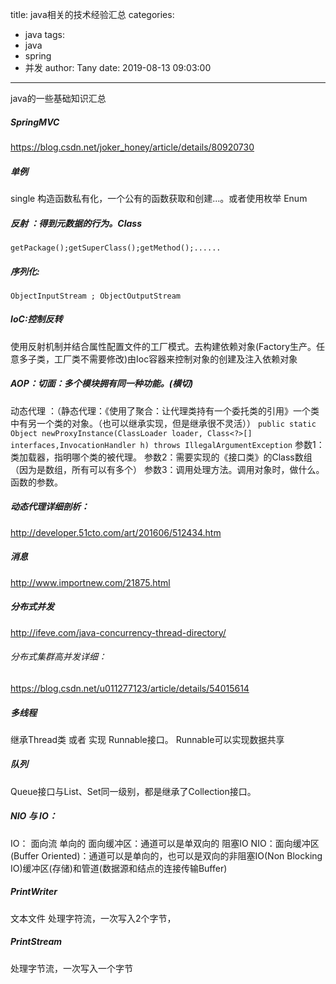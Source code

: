 title: java相关的技术经验汇总
categories:
  - java
tags:
  - java
  - spring
  - 并发
author: Tany
date: 2019-08-13 09:03:00
---
java的一些基础知识汇总

<!-- more -->

##### SpringMVC   
https://blog.csdn.net/joker_honey/article/details/80920730

##### 单例 
  single  构造函数私有化，一个公有的函数获取和创建...。或者使用枚举 Enum

##### 反射 ：得到元数据的行为。Class
`getPackage();getSuperClass();getMethod();......`

##### 序列化:
`ObjectInputStream ; ObjectOutputStream  `

##### IoC:控制反转
使用反射机制并结合属性配置文件的工厂模式。去构建依赖对象(Factory生产。任意多子类，工厂类不需要修改)由Ioc容器来控制对象的创建及注入依赖对象

##### AOP：切面：多个模块拥有同一种功能。(横切)
动态代理 ：（静态代理：《使用了聚合：让代理类持有一个委托类的引用》一个类中有另一个类的对象。（也可以继承实现，但是继承很不灵活））
	`public static Object newProxyInstance(ClassLoader loader, Class<?>[]  interfaces,InvocationHandler h) throws IllegalArgumentException`
参数1：类加载器，指明哪个类的被代理。
参数2：需要实现的《接口类》的Class数组（因为是数组，所有可以有多个）
参数3：调用处理方法。调用对象时，做什么。函数的参数。
   
##### 动态代理详细剖析： 
 http://developer.51cto.com/art/201606/512434.htm 

##### 消息 
 http://www.importnew.com/21875.html


##### 分布式并发  
http://ifeve.com/java-concurrency-thread-directory/
######  分布式集群高并发详细：
https://blog.csdn.net/u011277123/article/details/54015614


##### 多线程	 
继承Thread类 或者 实现 Runnable接口。 Runnable可以实现数据共享

##### 队列  
Queue接口与List、Set同一级别，都是继承了Collection接口。


##### NIO 与 IO：
IO： 面向流 单向的 面向缓冲区：通道可以是单双向的  阻塞IO
NIO：面向缓冲区(Buffer Oriented)：通道可以是单向的，也可以是双向的非阻塞IO(Non Blocking IO)缓冲区(存储)和管道(数据源和结点的连接传输Buffer)

##### PrintWriter 
文本文件  处理字符流，一次写入2个字节，
##### PrintStream  
处理字节流，一次写入一个字节